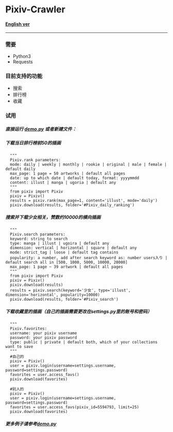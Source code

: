 # Pixiv-Crawler
#### [English ver](https://github.com/Redcxx/Pixiv-Crawler/blob/master/README.en.md)
---
### 需要
- Python3
- Requests

### 目前支持的功能
- 搜索
- 排行榜
- 收藏

### 试用
##### 直接运行 [demo.py](https://github.com/Redcxx/Pixiv-Crawler/blob/master/demo.py) 或者新建文件：
##### 下载当日排行榜前50的插画
````
  """
  Pixiv.rank parameters:
  mode: daily | weekly | monthly | rookie | original | male | female | default daily
  max_page: 1 page = 50 artworks | default all pages
  date: up to which date | default today, format: yyyymmdd
  content: illust | manga | ugoria | default any
  """
  from pixiv import Pixiv
  pixiv = Pixiv()
  results = pixiv.rank(max_page=1, content='illust', mode='daily')
  pixiv.download(results, folder='#Pixiv_daily_ranking')
````
##### 搜索并下载少女相关，赞数约10000的横向插画
````
  """
  Pixiv.search parameters:
  keyword: string to search
  type: manga | illust | ugoira | default any
  dimension: vertical | horizontal | square | default any
  mode: strict_tag | loose | default tag contains
  popularity: a number, add after search keyword as: number users入り | default search all in [500, 1000, 5000, 10000, 20000]
  max_page: 1 page ~ 39 artwork | default all pages
  """
  from pixiv import Pixiv
  pixiv = Pixiv()
  pixiv.download(results)
  results = pixiv.search(keyword='少女', type='illust', dimension='horizontal', popularity=10000)
  pixiv.download(results, folder='#Pixiv_search')
````
##### 下载收藏里的插画（自己的插画需要更改在settings.py里的账号和密码）
````
  """
  Pixiv.favorites:
  username: your pixiv username
  password: your pixiv password
  type: public | private | default both, which of your collections want to save
  """
  #自己的
  pixiv = Pixiv()
  user = pixiv.login(username=settings.username, password=settings.password)
  favorites = user.access_favs()
  pixiv.download(favorites)

  #别人的
  pixiv = Pixiv()
  user = pixiv.login(username=settings.username, password=settings.password)
  favorites = user.access_favs(pixiv_id=5594793, limit=25)
  pixiv.download(favorites)
````
##### 更多例子请参考[demo.py](https://github.com/Redcxx/Pixiv-Crawler/blob/master/demo.py)

